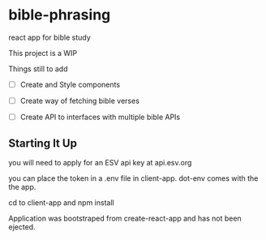# bible-phrasing
react app for bible study

This project is a WIP 

Things still to add 

- [ ] Create and Style components
- [ ] Create way of fetching bible verses
- [ ] Create API to interfaces with multiple bible APIs


## Starting It Up 

you will need to apply for an ESV api key at api.esv.org 

you can place the token in a .env file in client-app. dot-env comes with the the app. 

cd to client-app and npm install 

Application was bootstraped from create-react-app and has not been ejected. 
